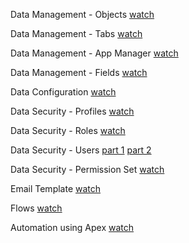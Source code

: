 Data Management - Objects
[watch](https://drive.google.com/file/d/1pO9JkTjSkeDK8ekTmyljWwuA75wjY2Ro/view?usp=drive_link)

Data Management - Tabs
[watch](https://drive.google.com/file/d/1pI-hAWBDegAEqzRFp8u26mULm-uDrlcP/view?usp=drive_link)

Data Management - App Manager
[watch](https://drive.google.com/file/d/1WsA1S6N8iAqP-F7C_ln5w58ZGbIWRQyk/view?usp=drive_link)

Data Management - Fields
[watch](https://drive.google.com/file/d/1pl0Bs_fcd0-CTb6TcFeyRB0TjVW9iubX/view?usp=drive_link)

Data Configuration
[watch](https://drive.google.com/file/d/1c-d9sCFilIKEP4lu7_QSg0zG5y72Y5qE/view?usp=drive_link)

Data Security - Profiles
[watch](https://drive.google.com/file/d/12s26PGJIcRSyLWQwUnW_rOgFWspn-mXA/view?usp=drive_link)

Data Security - Roles 
[watch](https://drive.google.com/file/d/1_PNOSEedg6LdrIlaiN3eY4-LkSkHuHF_/view?usp=drive_link)

Data Security - Users
[part 1](https://drive.google.com/file/d/1xHjyfMc73WzNyzZhx3ylnWO2CKyvtGEa/view?usp=drive_link)
[part 2](https://drive.google.com/file/d/1jYCw6JGlJjGKA8YteGO8_FfdA-MTLa3t/view?usp=drive_link)

Data Security - Permission Set
[watch](https://drive.google.com/file/d/1JpGkZamZWrsq1c58KUN8MOzgVB_oVnmM/view?usp=drive_link)

Email Template
[watch](https://drive.google.com/file/d/1kS7lPkxxAKoJ_9Ua9Xs1HRVYUEqhutkY/view?usp=drive_link)

Flows
[watch](https://drive.google.com/file/d/1JxVpkj8qFwYe-Yp7tAjVN5KciVBVM68O/view?usp=drive_link)

Automation using Apex
[watch](https://drive.google.com/file/d/1jxs0_VezCeAWsufoqQrnGT-_Rspw-Y2m/view?usp=drive_link)
